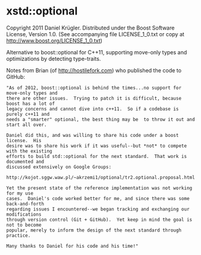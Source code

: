 xstd::optional
=============

Copyright 2011 Daniel Kr&uuml;gler.
Distributed under the Boost Software License, Version 1.0. (See
accompanying file LICENSE_1_0.txt or copy at
http://www.boost.org/LICENSE_1_0.txt)

Alternative to boost::optional for C++11, supporting move-only types and optimizations
by detecting type-traits.

Notes from Brian (of http://hostilefork.com) who published the code to GitHub:

	"As of 2012, boost::optional is behind the times...no support for move-only types and
	there are other issues.  Trying to patch it is difficult, because boost has a lot of
	legacy concerns and cannot dive into c++11.  So if a codebase is purely c++11 and
	needs a "smarter" optional, the best thing may be  to throw it out and start all over.

    Daniel did this, and was willing to share his code under a boost license.  His
    desire was to share his work if it was useful--but *not* to compete with the existing
    efforts to build std::optional for the next standard.  That work is documented and
    discussed extensively on Google Groups:

    http://kojot.sggw.waw.pl/~akrzemi1/optional/tr2.optional.proposal.html

    Yet the present state of the reference implementation was not working for my use
    cases.  Daniel's code worked better for me, and since there was some back-and-forth
    regarding issues I encountered--we began tracking and exchanging our modifications
    through version control (Git + GitHub).  Yet keep in mind the goal is not to become
    popular, merely to inform the design of the next standard through practice.

    Many thanks to Daniel for his code and his time!"
